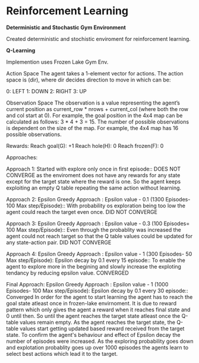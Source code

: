 # Reinforcement Learning

****Deterministic and Stochastic Gym Environment****

  Created deterministic and stochistic enviroment for reinforcement learning.

****Q-Learning****

Implemention uses Frozen Lake Gym Env. 

Action Space
The agent takes a 1-element vector for actions. The action space is (dir), where dir decides direction to move in which can be:

0: LEFT
1: DOWN
2: RIGHT
3: UP

Observation Space
The observation is a value representing the agent’s current position as current_row * nrows + current_col (where both the row and col start at 0). For example, the goal position in the 4x4 map can be calculated as follows: 3 * 4 + 3 = 15. The number of possible observations is dependent on the size of the map. For example, the 4x4 map has 16 possible observations.

Rewards:
Reach goal(G): +1
Reach hole(H): 0
Reach frozen(F): 0

Approaches:

  Approach 1: Started with explore only once in first episode:: DOES NOT CONVERGE as the enviroment does not have any rewards for any state except for the target state where the reward is one. So the agent keeps exploiting an empty Q table repeating the same action without learning.

  Approach 2: Epsilon Greedy Approach : Epsilon value - 0.1 (1300 Episodes- 100 Max step/Episode):: With probability os exploration being too low the agent could reach the target even once. DID NOT CONVERGE

  Approach 3: Epsilon Greedy Approach : Epsilon value - 0.3 (100  Episodes= 100 Max step/Episode):: Even through the probablity was increased the agent could not reach target so that the Q table values could be updated for any state-action pair. DID NOT CONVERGE

  Approach 4: Epsilon Greedy Approach : Epsilon value - 1 (300 Episodes- 50 Max step/Episode): Epsilon decay by 0.1 every 15 episode:: To enable the agent to explore more in the begining and slowly increase the exploting tendancy by reducing epsilon value. CONVERGED
  
Final Approach: Epsilon Greedy Approach : Epsilon value - 1 (1000 Episodes- 100 Max step/Episode): Epsilon decay by 0.1 every 30 episode:: Converged
In order for the agent to start learning the agent has to reach the goal state atleast once in frozen-lake envirnoment. It is due to reward pattern which only gives the agent a reward when it reaches final state and 0 until then. So until the agent reaches the target state atleast once the Q-table values remain empty. As the agent reaches the target state, the Q-table values start getting updated based reward received from the target state.
To confirm the agent's behaviour and effect of Epsilon decay the number of episodes were increased. As the exploring probability goes down and explotation probablity goes up over 1000 episodes the agents learn to select best actions which lead it to the target. 







